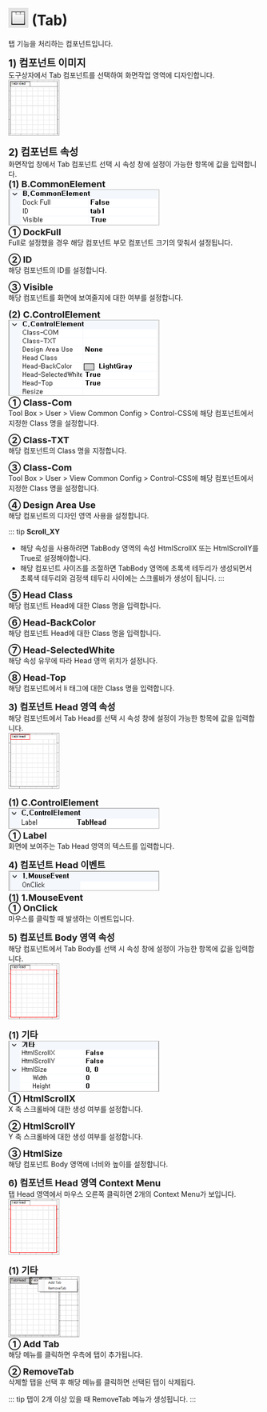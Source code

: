 # <img src="../../.vuepress/public/documentation/view-designer/Structure/Tool_Box/Tab.png" style="position: relative;top: 5px;" width="40" height="40"> (Tab)
탭 기능을 처리하는 컴포넌트입니다.<br/>

<b style="font-size: 20px"> 1) 컴포넌트 이미지 </b> <br/>
도구상자에서 Tab 컴포넌트를 선택하여 화면작업 영역에 디자인합니다. <br/>
<img src="../../.vuepress/public/documentation/view-designer/Tab/Tab_Image.png" style="border: 1px solid #bbb;" width="100" height="110"> <br/>

<b style="font-size: 20px"> 2) 컴포넌트 속성 </b> <br/>
화면작업 창에서 Tab 컴포넌트 선택 시 속성 창에 설정이 가능한 항목에 값을 입력합니다. <br/>
<b style="font-size: 18px"> (1) B.CommonElement </b> <br/>
<img src="../../.vuepress/public/documentation/view-designer/Tab/Tab_CommonElement.png"  style="border: 1px solid #bbb;" width="300" height="70"/> <br/>
<b style="font-size: 18px"> ① DockFull </b> <br/>
Full로 설정했을 경우 해당 컴포넌트 부모 컴포넌트 크기의 맞춰서 설정됩니다. 

<b style="font-size: 18px"> ② ID </b> <br/>
해당 컴포넌트의 ID를 설정합니다.  

<b style="font-size: 18px"> ③ Visible </b> <br/>
해당 컴포넌트를 화면에 보여줄지에 대한 여부를 설정합니다. <br/>

<b style="font-size: 18px"> (2) C.ControlElement </b> <br/>
<img src="../../.vuepress/public/documentation/view-designer/Tab/Tab_ControlElement.png"  style="border: 1px solid #bbb;" width="300" height="150"/> <br/>
<b style="font-size: 18px"> ① Class-Com </b> <br/>
Tool Box > User > View Common Config > Control-CSS에 해당 컴포넌트에서 지정한 Class 명을 설정합니다. 

<b style="font-size: 18px"> ② Class-TXT </b> <br/>
해당 컴포넌트의 Class 명을 지정합니다. 

<b style="font-size: 18px"> ③ Class-Com </b> <br/>
Tool Box > User > View Common Config > Control-CSS에 해당 컴포넌트에서 지정한 Class 명을 설정합니다. 

<b style="font-size: 18px"> ④ Design Area Use </b> <br/>
해당 컴포넌트의 디자인 영역 사용을 설정합니다. 
<!-- Remark -->
::: tip <Badge type="tip" text="Remark" vertical="middle" /> <b> Scroll_XY </b>
- 해당 속성을 사용하려면 TabBody 영역의 속성 HtmlScrollX 또는 HtmlScrollY를 True로 설정해야합니다.
- 해당 컴포넌트 사이즈를 조절하면 TabBody 영역에 초록색 테두리가 생성되면서 초록색 테두리와 검정색 테두리 사이에는 스크롤바가 생성이 됩니다.
:::
<!-- -->
<b style="font-size: 18px"> ⑤ Head Class </b> <br/>
해당 컴포넌트 Head에 대한 Class 명을 입력합니다. 

<b style="font-size: 18px"> ⑥ Head-BackColor </b> <br/>
해당 컴포넌트 Head에 대한 Class 명을 입력합니다. 

<b style="font-size: 18px"> ⑦ Head-SelectedWhite </b> <br/>
해당 속성 유무에 따라 Head 영역 위치가 설정니다.

<b style="font-size: 18px"> ⑧ Head-Top </b> <br/>
해당 컴포넌트에서 li 태그에 대한 Class 명을 입력합니다. 

<b style="font-size: 18px"> 3) 컴포넌트 Head 영역 속성 </b> <br/>
해당 컴포넌트에서 Tab Head를 선택 시 속성 창에 설정이 가능한 항목에 값을 입력합니다. <br/>
<img src="../../.vuepress/public/documentation/view-designer/Tab/Tab_Head_Properties.png"  style="border: 1px solid #bbb;" width="100" height="110"/> <br/> 

<b style="font-size: 18px"> (1) C.ControlElement </b> <br/>
<img src="../../.vuepress/public/documentation/view-designer/Tab/Tab_Head_ControlElement.png"  style="border: 1px solid #bbb;" width="300" height="40"/> <br/>
<b style="font-size: 18px"> ① Label </b> <br/>
화면에 보여주는 Tab Head 영역의 텍스트를 입력합니다.

<b style="font-size: 18px"> 4) 컴포넌트 Head 이벤트 </b> <br/>
<img src="../../.vuepress/public/documentation/view-designer/Tab/Tab_Head_Event.png"  style="border: 1px solid #bbb;" width="300" height="38"/> <br/> 
<b style="font-size: 18px"> (1) 1.MouseEvent </b> <br/>
<b style="font-size: 18px"> ① OnClick </b> <br/>
마우스를 클릭할 때 발생하는 이벤트입니다. <br/>

<b style="font-size: 18px"> 5) 컴포넌트 Body 영역 속성 </b> <br/>
해당 컴포넌트에서 Tab Body를 선택 시 속성 창에 설정이 가능한 항목에 값을 입력합니다. <br/>
<img src="../../.vuepress/public/documentation/view-designer/Tab/Tab_Body_Properties.png"  style="border: 1px solid #bbb;" width="100" height="110"/> <br/> 

<b style="font-size: 18px"> (1) 기타 </b> <br/>
<img src="../../.vuepress/public/documentation/view-designer/Tab/Tab_Body_Etc.png"  style="border: 1px solid #bbb;" width="300" height="100"/> <br/>
<b style="font-size: 18px"> ① HtmlScrollX </b> <br/>
X 축 스크롤바에 대한 생성 여부를 설정합니다. 

<b style="font-size: 18px"> ② HtmlScrollY </b> <br/>
Y 축 스크롤바에 대한 생성 여부를 설정합니다.  

<b style="font-size: 18px"> ③ HtmlSize </b> <br/>
해당 컴포넌트 Body 영역에 너비와 높이를 설정합니다. 

<b style="font-size: 18px"> 6) 컴포넌트 Head 영역 Context Menu </b> <br/>
탭 Head 영역에서 마우스 오른쪽 클릭하면 2개의 Context Menu가 보입니다. <br/>
<img src="../../.vuepress/public/documentation/view-designer/Tab/Tab_Body_Properties.png"  style="border: 1px solid #bbb;" width="100" height="110"/> <br/> 

<b style="font-size: 18px"> (1) 기타 </b> <br/>
<img src="../../.vuepress/public/documentation/view-designer/Tab/Tab_Head_Context_Menu.png"  style="border: 1px solid #bbb;" width="140" height="120"/> <br/>
<b style="font-size: 18px"> ① Add Tab </b> <br/>
해당 메뉴를 클릭하면 우측에 탭이 추가됩니다. 

<b style="font-size: 18px"> ② RemoveTab </b> <br/>
삭제할 탭을 선택 후 해당 메뉴를 클릭하면 선택된 탭이 삭제됩다.  
<!-- Remark -->
::: tip <Badge type="tip" text="Remark" vertical="middle" />
탭이 2개 이상 있을 때 RemoveTab 메뉴가 생성됩니다.
:::
<!-- -->